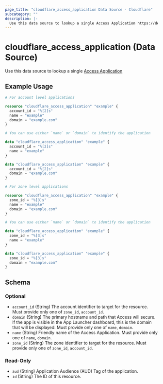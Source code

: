 ```yaml
---
page_title: "cloudflare_access_application Data Source - Cloudflare"
subcategory: ""
description: |-
  Use this data source to lookup a single Access Application https://developers.cloudflare.com/cloudflare-one/applications/
---
```


# cloudflare_access_application (Data Source)

Use this data source to lookup a single [Access Application](https://developers.cloudflare.com/cloudflare-one/applications/)

## Example Usage

```terraform
# For account level applications

resource "cloudflare_access_application" "example" {
  account_id = "%[2]s"
  name = "example"
  domain = "example.com"
}

# You can use either `name` or `domain` to identify the application

data "cloudflare_access_application" "example" {
  account_id = "%[2]s"
  name = "example"
}

data "cloudflare_access_application" "example" {
  account_id = "%[2]s"
  domain = "example.com"
}

# For zone level applications

resource "cloudflare_access_application" "example" {
  zone_id = "%[3]s"
  name = "example"
  domain = "example.com"
}

# You can use either `name` or `domain` to identify the application

data "cloudflare_access_application" "example" {
  zone_id = "%[3]s"
  name = "example"
}

data "cloudflare_access_application" "example" {
  zone_id = "%[3]s"
  domain = "example.com"
}
```

<!-- schema generated by tfplugindocs -->
## Schema

### Optional

- `account_id` (String) The account identifier to target for the resource. Must provide only one of `zone_id`, `account_id`.
- `domain` (String) The primary hostname and path that Access will secure. If the app is visible in the App Launcher dashboard, this is the domain that will be displayed. Must provide only one of `name`, `domain`.
- `name` (String) Friendly name of the Access Application. Must provide only one of `name`, `domain`.
- `zone_id` (String) The zone identifier to target for the resource. Must provide only one of `zone_id`, `account_id`.

### Read-Only

- `aud` (String) Application Audience (AUD) Tag of the application.
- `id` (String) The ID of this resource.


